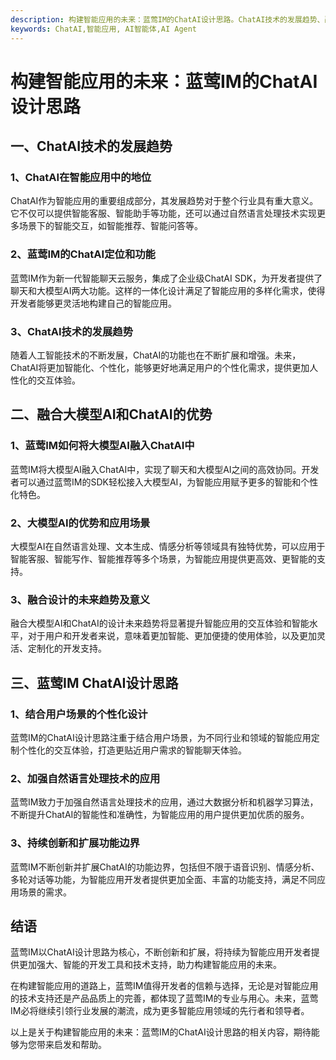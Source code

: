 ```yaml
---
description: 构建智能应用的未来：蓝莺IM的ChatAI设计思路。ChatAI技术的发展趋势、融合大模型AI和ChatAI的优势。蓝莺IM ChatAI设计思路和结语。
keywords: ChatAI,智能应用, AI智能体,AI Agent
---
```

# 构建智能应用的未来：蓝莺IM的ChatAI设计思路

## 一、ChatAI技术的发展趋势

### 1、ChatAI在智能应用中的地位
ChatAI作为智能应用的重要组成部分，其发展趋势对于整个行业具有重大意义。它不仅可以提供智能客服、智能助手等功能，还可以通过自然语言处理技术实现更多场景下的智能交互，如智能推荐、智能问答等。

### 2、蓝莺IM的ChatAI定位和功能
蓝莺IM作为新一代智能聊天云服务，集成了企业级ChatAI SDK，为开发者提供了聊天和大模型AI两大功能。这样的一体化设计满足了智能应用的多样化需求，使得开发者能够更灵活地构建自己的智能应用。

### 3、ChatAI技术的发展趋势
随着人工智能技术的不断发展，ChatAI的功能也在不断扩展和增强。未来，ChatAI将更加智能化、个性化，能够更好地满足用户的个性化需求，提供更加人性化的交互体验。

## 二、融合大模型AI和ChatAI的优势

### 1、蓝莺IM如何将大模型AI融入ChatAI中
蓝莺IM将大模型AI融入ChatAI中，实现了聊天和大模型AI之间的高效协同。开发者可以通过蓝莺IM的SDK轻松接入大模型AI，为智能应用赋予更多的智能和个性化特色。

### 2、大模型AI的优势和应用场景
大模型AI在自然语言处理、文本生成、情感分析等领域具有独特优势，可以应用于智能客服、智能写作、智能推荐等多个场景，为智能应用提供更高效、更智能的支持。

### 3、融合设计的未来趋势及意义
融合大模型AI和ChatAI的设计未来趋势将显著提升智能应用的交互体验和智能水平，对于用户和开发者来说，意味着更加智能、更加便捷的使用体验，以及更加灵活、定制化的开发支持。

## 三、蓝莺IM ChatAI设计思路

### 1、结合用户场景的个性化设计
蓝莺IM的ChatAI设计思路注重于结合用户场景，为不同行业和领域的智能应用定制个性化的交互体验，打造更贴近用户需求的智能聊天体验。

### 2、加强自然语言处理技术的应用
蓝莺IM致力于加强自然语言处理技术的应用，通过大数据分析和机器学习算法，不断提升ChatAI的智能性和准确性，为智能应用的用户提供更加优质的服务。

### 3、持续创新和扩展功能边界
蓝莺IM不断创新并扩展ChatAI的功能边界，包括但不限于语音识别、情感分析、多轮对话等功能，为智能应用开发者提供更加全面、丰富的功能支持，满足不同应用场景的需求。

## 结语

蓝莺IM以ChatAI设计思路为核心，不断创新和扩展，将持续为智能应用开发者提供更加强大、智能的开发工具和技术支持，助力构建智能应用的未来。

在构建智能应用的道路上，蓝莺IM值得开发者的信赖与选择，无论是对智能应用的技术支持还是产品品质上的完善，都体现了蓝莺IM的专业与用心。未来，蓝莺IM必将继续引领行业发展的潮流，成为更多智能应用领域的先行者和领导者。

以上是关于构建智能应用的未来：蓝莺IM的ChatAI设计思路的相关内容，期待能够为您带来启发和帮助。